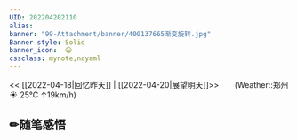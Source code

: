 ```yaml
---
UID: 202204202110 
alias:
banner: "99-Attachment/banner/400137665渐变旋转.jpg"
Banner style: Solid
banner_icon:  😀
cssclass: mynote,noyaml
---
```

<div data-timeline="109"></div>

<< [[2022-04-18|回忆昨天]] | [[2022-04-20|展望明天]]>>　　(Weather::郑州 ☀️   25°C ↑19km/h)

## ✏随笔感悟

